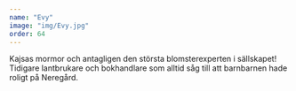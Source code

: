 ```yaml
---
name: "Evy"
image: "img/Evy.jpg"
order: 64
---
```

Kajsas mormor och antagligen den största blomsterexperten i sällskapet! Tidigare lantbrukare och bokhandlare som alltid såg till att barnbarnen hade roligt på Neregård.
